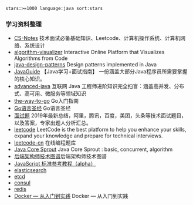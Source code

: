 ```
stars:>=1000 language:java sort:stars
```
### 学习资料整理
- [CS-Notes](https://github.com/CyC2018/CS-Notes)  技术面试必备基础知识、Leetcode、计算机操作系统、计算机网络、系统设计
- [algorithm-visualizer](https://github.com/algorithm-visualizer/algorithm-visualizer) Interactive Online Platform that Visualizes Algorithms from Code
- [java-design-patterns](https://github.com/iluwatar/java-design-patterns) Design patterns implemented in Java
- [JavaGuide](https://github.com/Snailclimb/JavaGuide) 【Java学习+面试指南】 一份涵盖大部分Java程序员所需要掌握的核心知识。
- [advanced-java](https://github.com/doocs/advanced-java) 互联网 Java 工程师进阶知识完全扫盲：涵盖高并发、分布式、高可用、微服务等领域知识
- [the-way-to-go](https://github.com/unknwon/the-way-to-go_ZH_CN/blob/master/eBook/directory.md) Go入门指南
- [Go语言圣经](https://books.studygolang.com/gopl-zh/) Go语言圣经
- [面试题](https://github.com/0voice/interview_internal_reference) 2019年最新总结，阿里，腾讯，百度，美团，头条等技术面试题目，以及答案，专家出题人分析汇总。
- [leetcode](https://leetcode.com) LeetCode is the best platform to help you enhance your skills, expand your knowledge and prepare for technical interviews.
- [leetcode-cn](https://leetcode-cn.com) 在线编程题库
- [Java Core Sprout](https://github.com/crossoverJie/JCSprout) Java Core Sprout : basic, concurrent, algorithm 
- [后端架构师技术图谱](https://github.com/xingshaocheng/architect-awesome)后端架构师技术图谱
- [JavaScript 标准参考教程（alpha）](http://javascript.ruanyifeng.com/)
- [elasticsearch](https://www.elastic.co/products/elasticsearch)
- [etcd](https://github.com/coreos/etcd)
- [consul](https://github.com/hashicorp/consul)
- [redis](https://github.com/antirez/redis)
- [Docker — 从入门到实践](https://docker_practice.gitee.io/zh-cn/) Docker — 从入门到实践


